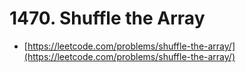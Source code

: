 # 1470. Shuffle the Array

- [https://leetcode.com/problems/shuffle-the-array/](https://leetcode.com/problems/shuffle-the-array/)
